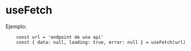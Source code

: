 # useFetch

Ejemplo:

```
    const url = 'endpoint de una api'
    const { data: null, loading: true, error: null } = useFetch(url)

```
